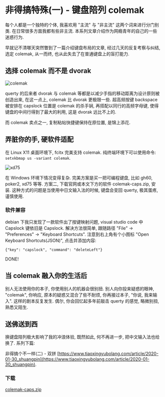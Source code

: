 # 非得搞特殊(一) - 键盘陪列 colemak

每个人都是一个独特的个体, 我喜欢用 "主流" 与 "非主流" 这两个词来进行分门别类. 在日常很多方面我都有些非主流. 本系列文章介绍作为网瘾青年的自己的一些迷惑行为.

早就记不清哪天突然瞥到了一篇介绍键盘布局的文章, 经过几天的反复考察与纠结, 选定 colemak, 从一而终, 也从此失去了在普通键盘上的盲打能力.

## 选择 colemak 而不是 dvorak

![colemak](https://colemak.com/wiki/images/6/6c/Colemak2.png)

querty 的后来者 dvorak 与 colemak 等都是以减少手指的移动距离为设计原则被创造出来, 在这一点上, colemak 比 dvorak 更极限一些. 超高频按键 backspace 被安排在 capslock 位置是 colemak 的杀手锏, 再搭配以同行的高频字母键, 使得键盘的中间行得到了最大的利用, 这是 dvorak 远比不上的.

而 colemak 卖点之一, 复制粘帖快捷键保持在原位置, 是锦上添花.

## 弄脏你的手, 硬软件适配

在 Linux X11 桌面环境下, fcitx 完美支持 colemak. 纯终端环境下可以使用命令: `setxkbmap us -variant colemak`.

![xd75](https://www.tiaoxingyubolang.com/static/picture/xd75.jpg)

在 Windows 环境下情况变得复杂. 完美方案是买一把可编程键盘, 比如 gh60, poker2, xd75 等等. 方案二, 下载官网或本文下方的软件 colemak-caps.zip, 安装. 这种方式的问题是当使用中日文输入法的时候, 键盘会变回 querty, 极其蛋疼, 谨慎使用.

### 软件兼容

debian 下我只发现了一款软件出了按键映射问题, visual studio code 中 Capslock 键依旧是 Capslock. 解决方法很简单, 跟随路径 "File" -> "Preferences" -> "Keyboard Shortcuts". 注意到右上角有个小图标 "Open Keyboard Shortcuts(JSON)", 点击并添加内容:
```
{"key": "capslock", "command": "deleteLeft"}
```
DONE!

## 当 colemak 融入你的生活后

别人无法使用你的本子, 你使用别人的机器会很别扭. 别人向你投来疑惑的眼神, "colemak", 你响应, 原本的疑惑又混合了些不耐烦, 你再接过本子, "你说, 我来输入". 这样的剧本反复发生. 偶尔, 你会回忆起多年前敲击 querty 的感觉, 略微别扭, 熟悉又陌生.

## 送佛送到西

换键盘陪列极大影响了我的冲浪体验, 既然如此, 何不再进一步, 把中文输入法也给换了. 系列下篇: 

非得搞个不一样(二) - 双拼 [https://www.tiaoxingyubolang.com/article/2020-01-30_shuangpin](https://www.tiaoxingyubolang.com/article/2020-01-30_shuangpin).

### 下载

[colemak-caps.zip](https://skozl.com/s/colemak-caps.zip)
